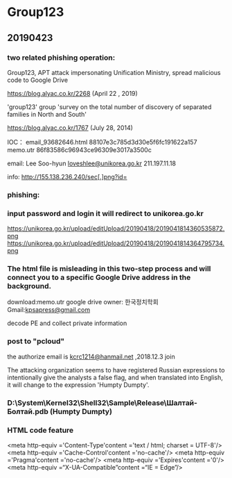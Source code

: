 # Group123

## 20190423

### two related phishing operation:

Group123, APT attack impersonating Unification Ministry, spread malicious code to Google Drive

https://blog.alyac.co.kr/2268 (April 22 , 2019)

'group123' group 'survey on the total number of discovery of separated families in North and South'

https://blog.alyac.co.kr/1767 (July 28, 2014)

IOC：
email_93682646.html
88107e3c785d3d30e5f6fc191622a157
memo.utr
86f83586c96943ce96309e3017a3500c

email:
Lee Soo-hyun <loveshlee@unikorea.go.kr>
211.197.11.18

info:
http://155.138.236.240/sec[.]png?id=

### phishing:

### input password and login it will redirect to unikorea.go.kr
https://unikorea.go.kr/upload/editUpload/20190418/2019041814360535872.png
https://unikorea.go.kr/upload/editUpload/20190418/2019041814364795734.png

### The html file is misleading in this two-step process and will connect you to a specific Google Drive address in the background.

download:memo.utr
google drive owner: 한국정치학회
Gmail:kpsapress@gmail.com

decode PE and collect private information 
### post to "pcloud"
the authorize email is kcrc1214@hanmail.net ,2018.12.3 join


The attacking organization seems to have registered Russian expressions to intentionally give the analysts a false flag, and when translated into English, it will change to the expression 'Humpty Dumpty'.

### D:\System\Kernel32\Shell32\Sample\Release\Шалтай-Болтай.pdb (Humpty Dumpty)

### HTML code feature

<meta http-equiv ='Content-Type'content ='text / html; charset = UTF-8'/>
<meta http-equiv ='Cache-Control'content ='no-cache'/>
<meta http-equiv ='Pragma'content ='no-cache'/>
<meta http-equiv ='Expires'content ='0'/>
<meta http-equiv =“X-UA-Compatible”content =“IE = Edge”/>




